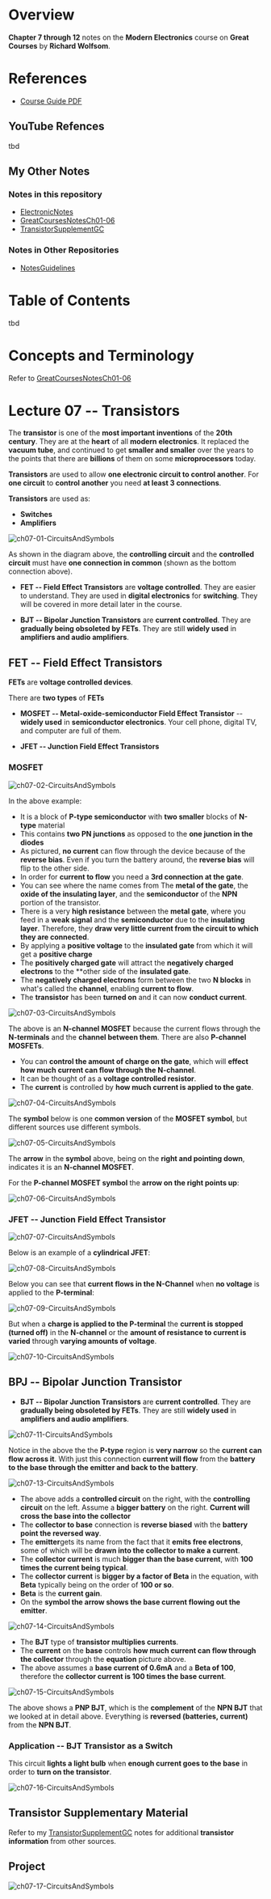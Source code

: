 # Overview

**Chapter 7 through 12** notes on the **Modern Electronics** course on **Great Courses** by **Richard Wolfsom**.

# References

* [Course Guide PDF](pdf/ModernElectronicsGreatCourses.pdf)

## YouTube Refences

tbd

## My Other Notes

### Notes in this repository

* [ElectronicNotes](https://github.com/GitLeeRepo/ElectronicsNotes/blob/master/ElectronicsNotes.md#overview)
* [GreatCoursesNotesCh01-06](https://github.com/GitLeeRepo/ElectronicsNotes/blob/master/GreatCoursesNotesCh01-06.md#overview)
* [TransistorSupplementGC](https://github.com/GitLeeRepo/ElectronicsNotes/blob/master/TransistorSupplementGC.md#overview)


### Notes in Other Repositories

* [NotesGuidelines](https://github.com/GitLeeRepo/NotesGuidlines/blob/master/NotesGuidelines.md#overview)

# Table of Contents

tbd

# Concepts and Terminology

Refer to [GreatCoursesNotesCh01-06](https://github.com/GitLeeRepo/ElectronicsNotes/blob/master/GreatCoursesNotesCh01-06.md#overview)

# Lecture 07 -- Transistors

The **transistor** is one of the **most important inventions** of the **20th century**.  They are at the **heart** of all **modern electronics**. It replaced the **vacuum tube**, and continued to get **smaller and smaller** over the years to the points that there are **billions** of them on some **microprocessors** today.

**Transistors** are used to allow **one electronic circuit to control another**.  For **one circuit** to **control another** you need **at least 3 connections**.

**Transistors** are used as:
* **Switches**
* **Amplifiers**

![ch07-01-CircuitsAndSymbols](images/GreatCourses/ch07/ch07-01-Transistors.png) 

As shown in the diagram above, the **controlling circuit** and the **controlled circuit** must have **one connection in common** (shown as the bottom connection above).

* **FET -- Field Effect Transistors** are **voltage controlled**.  They are easier to understand.  They are used in **digital electronics** for **switching**. They will be covered in more detail later in the course.

* **BJT -- Bipolar Junction Transistors** are **current controlled**. They are **gradually being obsoleted by FETs**.  They are still **widely used** in **amplifiers and audio amplifiers**.

## FET -- Field Effect Transistors

**FETs** are **voltage controlled devices**.

There are **two types** of **FETs**

* **MOSFET -- Metal-oxide-semiconductor Field Effect Transistor** -- **widely used** in **semiconductor electronics**.  Your cell phone, digital TV, and computer are full of them.

* **JFET -- Junction Field Effect Transistors**

### MOSFET

![ch07-02-CircuitsAndSymbols](images/GreatCourses/ch07/ch07-02-Transistors.png) 

In the above example:

* It is a block of **P-type semiconductor** with **two smaller** blocks of **N-type** material
* This contains **two PN junctions** as opposed to the **one junction in the diodes**
* As pictured, **no current** can flow through the device because of the **reverse bias**.  Even if you turn the battery around, the **reverse bias** will flip to the other side.
* In order for **current to flow** you need a **3rd connection at the gate**.
* You can see where the name comes from The **metal of the gate**, the **oxide of the insulating layer**, and the **semiconductor** of the **NPN** portion of the transistor.
* There is a very **high resistance** between the **metal gate**, where you feed in a **weak signal** and the **semiconductor** due to the **insulating layer**.  Therefore, they **draw very little current from the circuit to which they are connected**.
* By applying a **positive voltage** to the **insulated gate** from which it will get a **positive charge**
* The **positively charged gate** will attract the **negatively charged electrons** to the **other side of the **insulated gate**.
* The **negatively charged electrons** form between the two **N blocks** in what's called the **channel**, enabling **current to flow**.
* The **transistor** has been **turned on** and it can now **conduct current**.

![ch07-03-CircuitsAndSymbols](images/GreatCourses/ch07/ch07-03-Transistors.png) 

The above is an **N-channel MOSFET** because the current flows through the **N-terminals** and the **channel between them**.  There are also **P-channel MOSFETs**.

* You can **control the amount of charge on the gate**, which will **effect how much current can flow through the N-channel**.
* It can be thought of as a **voltage controlled resistor**.
* The **current** is controlled by **how much current is applied to the gate**.

![ch07-04-CircuitsAndSymbols](images/GreatCourses/ch07/ch07-04-Transistors.png) 

The **symbol** below is one **common version** of the **MOSFET symbol**, but different sources use different symbols.

![ch07-05-CircuitsAndSymbols](images/GreatCourses/ch07/ch07-05-Transistors.png) 

The **arrow** in the **symbol** above, being on the **right and pointing down**, indicates it is an **N-channel MOSFET**.

For the **P-channel MOSFET symbol** the **arrow on the right points up**:

![ch07-06-CircuitsAndSymbols](images/GreatCourses/ch07/ch07-06-Transistors.png) 

### JFET -- Junction Field Effect Transistor

![ch07-07-CircuitsAndSymbols](images/GreatCourses/ch07/ch07-07-Transistors.png) 

Below is an example of a **cylindrical JFET**:

![ch07-08-CircuitsAndSymbols](images/GreatCourses/ch07/ch07-08-Transistors.png) 

Below you can see that **current flows in the N-Channel** when **no voltage** is applied to the **P-terminal**:

![ch07-09-CircuitsAndSymbols](images/GreatCourses/ch07/ch07-09-Transistors.png) 

But when a **charge is applied to the P-terminal** the **current is stopped (turned off)** in the **N-channel** or the **amount of resistance to current is varied** through **varying amounts of voltage**.

![ch07-10-CircuitsAndSymbols](images/GreatCourses/ch07/ch07-10-Transistors.png) 

## BPJ -- Bipolar Junction Transistor

* **BJT -- Bipolar Junction Transistors** are **current controlled**. They are **gradually being obsoleted by FETs**.  They are still **widely used** in **amplifiers and audio amplifiers**.

![ch07-11-CircuitsAndSymbols](images/GreatCourses/ch07/ch07-11-Transistors.png) 

Notice in the above the the **P-type** region is **very narrow** so the **current can flow across it**.  With just this connection **current will flow** from the **battery to the base through the emitter and back to the battery**.

![ch07-13-CircuitsAndSymbols](images/GreatCourses/ch07/ch07-13-Transistors.png) 

* The above adds a **controlled circuit** on the right, with the **controlling circuit** on the left.  Assume a **bigger battery** on the right.  **Current will cross the base into the collector**
* The **collector to base** connection is **reverse biased** with the **battery point the reversed way**.
* The **emitter**gets its name from the fact that it **emits free electrons**, some of which will be **drawn into the collector to make a current**.
* The **collector current** is much **bigger than the base current**, with **100 times the current being typical**.
* The **collector current** is **bigger by a factor of Beta** in the equation, with **Beta** typically being on the order of **100 or so**.  
* **Beta** is the **current gain**.
* On the **symbol the arrow shows the base current flowing out the emitter**.

![ch07-14-CircuitsAndSymbols](images/GreatCourses/ch07/ch07-14-Transistors.png) 

* The **BJT** type of **transistor multiplies currents**.
* The **current** on the **base** controls **how much current can flow through the collector** through the **equation** picture above.
* The above assumes a **base current of 0.6mA** and a **Beta of 100**, therefore the **collector current is 100 times the base current**.

![ch07-15-CircuitsAndSymbols](images/GreatCourses/ch07/ch07-15-Transistors.png) 

The above shows a **PNP BJT**, which is the **complement** of the **NPN BJT** that we looked at in detail above. Everything is **reversed (batteries, current)** from the **NPN BJT**.

### Application -- BJT Transistor as a Switch

This circuit **lights a light bulb** when **enough current goes to the base** in order to **turn on the transistor**.

![ch07-16-CircuitsAndSymbols](images/GreatCourses/ch07/ch07-16-Transistors.png) 

## Transistor Supplementary Material

Refer to my [TransistorSupplementGC](https://github.com/GitLeeRepo/ElectronicsNotes/blob/master/TransistorSupplementGC.md#overview) notes for additional **transistor information** from other sources.

## Project

![ch07-17-CircuitsAndSymbols](images/GreatCourses/ch07/ch07-17-Transistors.png) 
